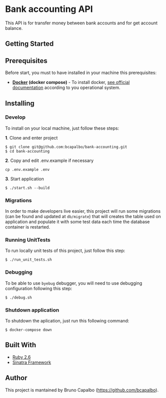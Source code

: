 # Bank accounting API

This API is for transfer money between bank accounts and for get account balance.

## Getting Started

## Prerequisites

Before start, you must to have installed in your machine this prerequisites:
* **[Docker](https://www.docker.com/) (docker compose)** -
To install docker, [see official documentation](https://docs.docker.com/engine/installation/) according to you operational system.

## Installing

### Develop

To install on your local machine, just follow these steps:

**1**. Clone and enter project
```
$ git clone git@github.com:bcapalbo/bank-accounting.git
$ cd bank-accounting
```

**2**. Copy and edit .env.example if necessary
```
cp .env.example .env
```

**3**. Start application
```
$ ./start.sh --build
```

### Migrations

In order to make developers live easier, this project will run some migrations (can be found and updated at `db/migrate`) that will creates the table used on application and populate it with some test data each time the database container is restarted.

### Running UnitTests

To run locally unit tests of this project, just follow this step:
```
$ ./run_unit_tests.sh
```

### Debugging

To be able to use `byebug` debugger, you will need to use debugging configuration following this step:
```
$ ./debug.sh
```

### Shutdown application

To shutdown the aplication, just run this following command:
```
$ docker-compose down
```

## Built With

* [Ruby 2.6](https://www.ruby-lang.org/pt/)
* [Sinatra Framework](http://sinatrarb.com/)

## Author

This project is mantained by Bruno Capalbo (https://github.com/bcapalbo).
